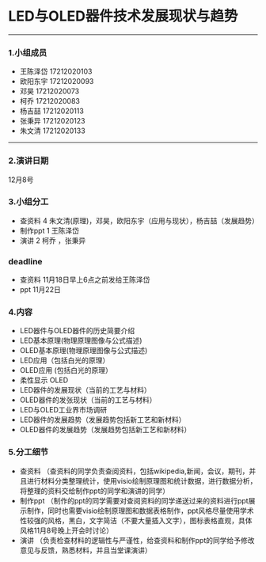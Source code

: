 # LED与OLED器件技术发展现状与趋势
---

### 1.小组成员

- 王陈泽岱 17212020103
- 欧阳东宇 17212020093
- 邓昊 17212020073
- 柯乔 17212020083
- 杨吉喆 17212020113
- 张秉异 17212020123
- 朱文清 17212020133
- ---
### 2.演讲日期
12月8号

### 3.小组分工
- 查资料 4 朱文清(原理)，邓昊，欧阳东宇（应用与现状），杨吉喆（发展趋势）
- 制作ppt 1 王陈泽岱
- 演讲 2 柯乔 ，张秉异

### deadline
- 查资料 11月18日早上6点之前发给王陈泽岱
- ppt 11月22日

### 4.内容
- LED器件与OLED器件的历史简要介绍
- LED基本原理(物理原理图像与公式描述)
- OLED基本原理(物理原理图像与公式描述)
- LED应用（包括白光的原理）
- OLED应用 (包括白光的原理）
- 柔性显示 OLED
- LED器件的发展现状（当前的工艺与材料）
- OLED器件的发张现状（当前的工艺与材料）
- LED与OLED工业界市场调研
- LED器件的发展趋势（发展趋势包括新工艺和新材料）
- OLED器件的发展趋势（发展趋势包括新工艺和新材料）

### 5.分工细节
- 查资料 （查资料的同学负责查阅资料，包括wikipedia,新闻，会议，期刊，并且进行材料分类整理统计，使用visio绘制原理图和统计数据，进行数据分析，将整理的资料交给制作ppt的同学和演讲的同学）
- 制作ppt （制作的ppt的同学需要对查阅资料的同学递送过来的资料进行ppt展示制作，同时也需要visio绘制原理图和数据表格制作，ppt风格尽量使用学术性较强的风格，黑白，文字简洁（不要大量插入文字），图标表格直观，具体风格11月8号晚上开会时讨论）
- 演讲 （负责检查材料的逻辑性与严谨性，给查资料和制作ppt的同学给予修改意见与反馈，熟悉材料，并且当堂课演讲）
